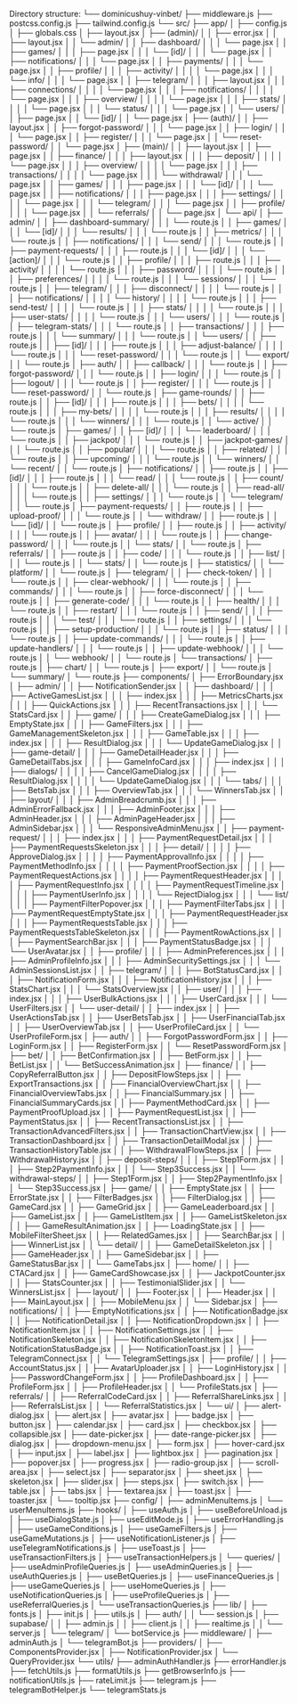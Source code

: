 Directory structure:
└── dominicushuy-vinbet/
├── middleware.js
├── postcss.config.js
├── tailwind.config.js
└── src/
├── app/
│ ├── config.js
│ ├── globals.css
│ ├── layout.jsx
│ ├── (admin)/
│ │ ├── error.jsx
│ │ ├── layout.jsx
│ │ └── admin/
│ │ ├── dashboard/
│ │ │ └── page.jsx
│ │ ├── games/
│ │ │ ├── page.jsx
│ │ │ └── [id]/
│ │ │ └── page.jsx
│ │ ├── notifications/
│ │ │ └── page.jsx
│ │ ├── payments/
│ │ │ └── page.jsx
│ │ ├── profile/
│ │ │ ├── activity/
│ │ │ │ └── page.jsx
│ │ │ └── info/
│ │ │ └── page.jsx
│ │ ├── telegram/
│ │ │ ├── layout.jsx
│ │ │ ├── connections/
│ │ │ │ └── page.jsx
│ │ │ ├── notifications/
│ │ │ │ └── page.jsx
│ │ │ ├── overview/
│ │ │ │ └── page.jsx
│ │ │ ├── stats/
│ │ │ │ └── page.jsx
│ │ │ └── status/
│ │ │ └── page.jsx
│ │ └── users/
│ │ ├── page.jsx
│ │ └── [id]/
│ │ └── page.jsx
│ ├── (auth)/
│ │ ├── layout.jsx
│ │ ├── forgot-password/
│ │ │ └── page.jsx
│ │ ├── login/
│ │ │ └── page.jsx
│ │ ├── register/
│ │ │ └── page.jsx
│ │ └── reset-password/
│ │ └── page.jsx
│ ├── (main)/
│ │ ├── layout.jsx
│ │ ├── page.jsx
│ │ ├── finance/
│ │ │ ├── layout.jsx
│ │ │ ├── deposit/
│ │ │ │ └── page.jsx
│ │ │ ├── overview/
│ │ │ │ └── page.jsx
│ │ │ ├── transactions/
│ │ │ │ └── page.jsx
│ │ │ └── withdrawal/
│ │ │ └── page.jsx
│ │ ├── games/
│ │ │ ├── page.jsx
│ │ │ └── [id]/
│ │ │ └── page.jsx
│ │ ├── notifications/
│ │ │ ├── page.jsx
│ │ │ ├── settings/
│ │ │ │ └── page.jsx
│ │ │ └── telegram/
│ │ │ └── page.jsx
│ │ ├── profile/
│ │ │ └── page.jsx
│ │ └── referrals/
│ │ └── page.jsx
│ └── api/
│ ├── admin/
│ │ ├── dashboard-summary/
│ │ │ └── route.js
│ │ ├── games/
│ │ │ └── [id]/
│ │ │ └── results/
│ │ │ └── route.js
│ │ ├── metrics/
│ │ │ └── route.js
│ │ ├── notifications/
│ │ │ └── send/
│ │ │ └── route.js
│ │ ├── payment-requests/
│ │ │ ├── route.js
│ │ │ └── [id]/
│ │ │ └── [action]/
│ │ │ └── route.js
│ │ ├── profile/
│ │ │ ├── route.js
│ │ │ ├── activity/
│ │ │ │ └── route.js
│ │ │ ├── password/
│ │ │ │ └── route.js
│ │ │ ├── preferences/
│ │ │ │ └── route.js
│ │ │ └── sessions/
│ │ │ └── route.js
│ │ ├── telegram/
│ │ │ ├── disconnect/
│ │ │ │ └── route.js
│ │ │ ├── notifications/
│ │ │ │ └── history/
│ │ │ │ └── route.js
│ │ │ ├── send-test/
│ │ │ │ └── route.js
│ │ │ ├── stats/
│ │ │ │ └── route.js
│ │ │ ├── user-stats/
│ │ │ │ └── route.js
│ │ │ └── users/
│ │ │ └── route.js
│ │ ├── telegram-stats/
│ │ │ └── route.js
│ │ ├── transactions/
│ │ │ ├── route.js
│ │ │ └── summary/
│ │ │ └── route.js
│ │ └── users/
│ │ ├── route.js
│ │ ├── [id]/
│ │ │ ├── route.js
│ │ │ ├── adjust-balance/
│ │ │ │ └── route.js
│ │ │ └── reset-password/
│ │ │ └── route.js
│ │ └── export/
│ │ └── route.js
│ ├── auth/
│ │ ├── callback/
│ │ │ └── route.js
│ │ ├── forgot-password/
│ │ │ └── route.js
│ │ ├── login/
│ │ │ └── route.js
│ │ ├── logout/
│ │ │ └── route.js
│ │ ├── register/
│ │ │ └── route.js
│ │ └── reset-password/
│ │ └── route.js
│ ├── game-rounds/
│ │ ├── route.js
│ │ ├── [id]/
│ │ │ ├── route.js
│ │ │ ├── bets/
│ │ │ │ └── route.js
│ │ │ ├── my-bets/
│ │ │ │ └── route.js
│ │ │ ├── results/
│ │ │ │ └── route.js
│ │ │ └── winners/
│ │ │ └── route.js
│ │ └── active/
│ │ └── route.js
│ ├── games/
│ │ ├── [id]/
│ │ │ └── leaderboard/
│ │ │ └── route.js
│ │ ├── jackpot/
│ │ │ └── route.js
│ │ ├── jackpot-games/
│ │ │ └── route.js
│ │ ├── popular/
│ │ │ └── route.js
│ │ ├── related/
│ │ │ └── route.js
│ │ ├── upcoming/
│ │ │ └── route.js
│ │ └── winners/
│ │ └── recent/
│ │ └── route.js
│ ├── notifications/
│ │ ├── route.js
│ │ ├── [id]/
│ │ │ ├── route.js
│ │ │ └── read/
│ │ │ └── route.js
│ │ ├── count/
│ │ │ └── route.js
│ │ ├── delete-all/
│ │ │ └── route.js
│ │ ├── read-all/
│ │ │ └── route.js
│ │ ├── settings/
│ │ │ └── route.js
│ │ └── telegram/
│ │ └── route.js
│ ├── payment-requests/
│ │ ├── route.js
│ │ ├── upload-proof/
│ │ │ └── route.js
│ │ └── withdraw/
│ │ ├── route.js
│ │ └── [id]/
│ │ └── route.js
│ ├── profile/
│ │ ├── route.js
│ │ ├── activity/
│ │ │ └── route.js
│ │ ├── avatar/
│ │ │ └── route.js
│ │ ├── change-password/
│ │ │ └── route.js
│ │ └── stats/
│ │ └── route.js
│ ├── referrals/
│ │ ├── route.js
│ │ ├── code/
│ │ │ └── route.js
│ │ ├── list/
│ │ │ └── route.js
│ │ └── stats/
│ │ └── route.js
│ ├── statistics/
│ │ └── platform/
│ │ └── route.js
│ ├── telegram/
│ │ ├── check-token/
│ │ │ └── route.js
│ │ ├── clear-webhook/
│ │ │ └── route.js
│ │ ├── commands/
│ │ │ └── route.js
│ │ ├── force-disconnect/
│ │ │ └── route.js
│ │ ├── generate-code/
│ │ │ └── route.js
│ │ ├── health/
│ │ │ └── route.js
│ │ ├── restart/
│ │ │ └── route.js
│ │ ├── send/
│ │ │ ├── route.js
│ │ │ └── test/
│ │ │ └── route.js
│ │ ├── settings/
│ │ │ └── route.js
│ │ ├── setup-production/
│ │ │ └── route.js
│ │ ├── status/
│ │ │ └── route.js
│ │ ├── update-commands/
│ │ │ └── route.js
│ │ ├── update-handlers/
│ │ │ └── route.js
│ │ ├── update-webhook/
│ │ │ └── route.js
│ │ └── webhook/
│ │ └── route.js
│ └── transactions/
│ ├── route.js
│ ├── chart/
│ │ └── route.js
│ ├── export/
│ │ └── route.js
│ └── summary/
│ └── route.js
├── components/
│ ├── ErrorBoundary.jsx
│ ├── admin/
│ │ ├── NotificationSender.jsx
│ │ ├── dashboard/
│ │ │ ├── ActiveGamesList.jsx
│ │ │ ├── index.jsx
│ │ │ ├── MetricsCharts.jsx
│ │ │ ├── QuickActions.jsx
│ │ │ ├── RecentTransactions.jsx
│ │ │ └── StatsCard.jsx
│ │ ├── game/
│ │ │ ├── CreateGameDialog.jsx
│ │ │ ├── EmptyState.jsx
│ │ │ ├── GameFilters.jsx
│ │ │ ├── GameManagementSkeleton.jsx
│ │ │ ├── GameTable.jsx
│ │ │ ├── index.jsx
│ │ │ ├── ResultDialog.jsx
│ │ │ └── UpdateGameDialog.jsx
│ │ ├── game-detail/
│ │ │ ├── GameDetailHeader.jsx
│ │ │ ├── GameDetailTabs.jsx
│ │ │ ├── GameInfoCard.jsx
│ │ │ ├── index.jsx
│ │ │ ├── dialogs/
│ │ │ │ ├── CancelGameDialog.jsx
│ │ │ │ ├── ResultDialog.jsx
│ │ │ │ └── UpdateGameDialog.jsx
│ │ │ └── tabs/
│ │ │ ├── BetsTab.jsx
│ │ │ ├── OverviewTab.jsx
│ │ │ └── WinnersTab.jsx
│ │ ├── layout/
│ │ │ ├── AdminBreadcrumb.jsx
│ │ │ ├── AdminErrorFallback.jsx
│ │ │ ├── AdminFooter.jsx
│ │ │ ├── AdminHeader.jsx
│ │ │ ├── AdminPageHeader.jsx
│ │ │ ├── AdminSidebar.jsx
│ │ │ └── ResponsiveAdminMenu.jsx
│ │ ├── payment-request/
│ │ │ ├── index.jsx
│ │ │ ├── PaymentRequestDetail.jsx
│ │ │ ├── PaymentRequestsSkeleton.jsx
│ │ │ ├── detail/
│ │ │ │ ├── ApproveDialog.jsx
│ │ │ │ ├── PaymentApprovalInfo.jsx
│ │ │ │ ├── PaymentMethodInfo.jsx
│ │ │ │ ├── PaymentProofSection.jsx
│ │ │ │ ├── PaymentRequestActions.jsx
│ │ │ │ ├── PaymentRequestHeader.jsx
│ │ │ │ ├── PaymentRequestInfo.jsx
│ │ │ │ ├── PaymentRequestTimeline.jsx
│ │ │ │ ├── PaymentUserInfo.jsx
│ │ │ │ └── RejectDialog.jsx
│ │ │ └── list/
│ │ │ ├── PaymentFilterPopover.jsx
│ │ │ ├── PaymentFilterTabs.jsx
│ │ │ ├── PaymentRequestEmptyState.jsx
│ │ │ ├── PaymentRequestHeader.jsx
│ │ │ ├── PaymentRequestsTable.jsx
│ │ │ ├── PaymentRequestsTableSkeleton.jsx
│ │ │ ├── PaymentRowActions.jsx
│ │ │ ├── PaymentSearchBar.jsx
│ │ │ ├── PaymentStatusBadge.jsx
│ │ │ └── UserAvatar.jsx
│ │ ├── profile/
│ │ │ ├── AdminPreferences.jsx
│ │ │ ├── AdminProfileInfo.jsx
│ │ │ ├── AdminSecuritySettings.jsx
│ │ │ └── AdminSessionsList.jsx
│ │ ├── telegram/
│ │ │ ├── BotStatusCard.jsx
│ │ │ ├── NotificationForm.jsx
│ │ │ ├── NotificationHistory.jsx
│ │ │ ├── StatsChart.jsx
│ │ │ └── StatsOverview.jsx
│ │ ├── user/
│ │ │ ├── index.jsx
│ │ │ ├── UserBulkActions.jsx
│ │ │ ├── UserCard.jsx
│ │ │ └── UserFilters.jsx
│ │ └── user-detail/
│ │ ├── index.jsx
│ │ ├── UserActionsTab.jsx
│ │ ├── UserBetsTab.jsx
│ │ ├── UserFinancialTab.jsx
│ │ ├── UserOverviewTab.jsx
│ │ ├── UserProfileCard.jsx
│ │ └── UserProfileForm.jsx
│ ├── auth/
│ │ ├── ForgotPasswordForm.jsx
│ │ ├── LoginForm.jsx
│ │ ├── RegisterForm.jsx
│ │ └── ResetPasswordForm.jsx
│ ├── bet/
│ │ ├── BetConfirmation.jsx
│ │ ├── BetForm.jsx
│ │ ├── BetList.jsx
│ │ └── BetSuccessAnimation.jsx
│ ├── finance/
│ │ ├── CopyReferralButton.jsx
│ │ ├── DepositFlowSteps.jsx
│ │ ├── ExportTransactions.jsx
│ │ ├── FinancialOverviewChart.jsx
│ │ ├── FinancialOverviewTabs.jsx
│ │ ├── FinancialSummary.jsx
│ │ ├── FinancialSummaryCards.jsx
│ │ ├── PaymentMethodCard.jsx
│ │ ├── PaymentProofUpload.jsx
│ │ ├── PaymentRequestList.jsx
│ │ ├── PaymentStatus.jsx
│ │ ├── RecentTransactionsList.jsx
│ │ ├── TransactionAdvancedFilters.jsx
│ │ ├── TransactionChartView.jsx
│ │ ├── TransactionDashboard.jsx
│ │ ├── TransactionDetailModal.jsx
│ │ ├── TransactionHistoryTable.jsx
│ │ ├── WithdrawalFlowSteps.jsx
│ │ ├── WithdrawalHistory.jsx
│ │ ├── deposit-steps/
│ │ │ ├── Step1Form.jsx
│ │ │ ├── Step2PaymentInfo.jsx
│ │ │ └── Step3Success.jsx
│ │ └── withdrawal-steps/
│ │ ├── Step1Form.jsx
│ │ ├── Step2PaymentInfo.jsx
│ │ └── Step3Success.jsx
│ ├── game/
│ │ ├── EmptyState.jsx
│ │ ├── ErrorState.jsx
│ │ ├── FilterBadges.jsx
│ │ ├── FilterDialog.jsx
│ │ ├── GameCard.jsx
│ │ ├── GameGrid.jsx
│ │ ├── GameLeaderboard.jsx
│ │ ├── GameList.jsx
│ │ ├── GameListItem.jsx
│ │ ├── GameListSkeleton.jsx
│ │ ├── GameResultAnimation.jsx
│ │ ├── LoadingState.jsx
│ │ ├── MobileFilterSheet.jsx
│ │ ├── RelatedGames.jsx
│ │ ├── SearchBar.jsx
│ │ ├── WinnerList.jsx
│ │ └── detail/
│ │ ├── GameDetailSkeleton.jsx
│ │ ├── GameHeader.jsx
│ │ ├── GameSidebar.jsx
│ │ ├── GameStatusBar.jsx
│ │ └── GameTabs.jsx
│ ├── home/
│ │ ├── CTACard.jsx
│ │ ├── GameCardShowcase.jsx
│ │ ├── JackpotCounter.jsx
│ │ ├── StatsCounter.jsx
│ │ ├── TestimonialSlider.jsx
│ │ └── WinnersList.jsx
│ ├── layout/
│ │ ├── Footer.jsx
│ │ ├── Header.jsx
│ │ ├── MainLayout.jsx
│ │ ├── MobileMenu.jsx
│ │ └── Sidebar.jsx
│ ├── notifications/
│ │ ├── EmptyNotifications.jsx
│ │ ├── NotificationBadge.jsx
│ │ ├── NotificationDetail.jsx
│ │ ├── NotificationDropdown.jsx
│ │ ├── NotificationItem.jsx
│ │ ├── NotificationSettings.jsx
│ │ ├── NotificationSkeleton.jsx
│ │ ├── NotificationSkeletonItem.jsx
│ │ ├── NotificationStatusBadge.jsx
│ │ ├── NotificationToast.jsx
│ │ ├── TelegramConnect.jsx
│ │ └── TelegramSettings.jsx
│ ├── profile/
│ │ ├── AccountStatus.jsx
│ │ ├── AvatarUploader.jsx
│ │ ├── LoginHistory.jsx
│ │ ├── PasswordChangeForm.jsx
│ │ ├── ProfileDashboard.jsx
│ │ ├── ProfileForm.jsx
│ │ ├── ProfileHeader.jsx
│ │ └── ProfileStats.jsx
│ ├── referrals/
│ │ ├── ReferralCodeCard.jsx
│ │ ├── ReferralShareLinks.jsx
│ │ ├── ReferralsList.jsx
│ │ └── ReferralStatistics.jsx
│ └── ui/
│ ├── alert-dialog.jsx
│ ├── alert.jsx
│ ├── avatar.jsx
│ ├── badge.jsx
│ ├── button.jsx
│ ├── calendar.jsx
│ ├── card.jsx
│ ├── checkbox.jsx
│ ├── collapsible.jsx
│ ├── date-picker.jsx
│ ├── date-range-picker.jsx
│ ├── dialog.jsx
│ ├── dropdown-menu.jsx
│ ├── form.jsx
│ ├── hover-card.jsx
│ ├── input.jsx
│ ├── label.jsx
│ ├── lightbox.jsx
│ ├── pagination.jsx
│ ├── popover.jsx
│ ├── progress.jsx
│ ├── radio-group.jsx
│ ├── scroll-area.jsx
│ ├── select.jsx
│ ├── separator.jsx
│ ├── sheet.jsx
│ ├── skeleton.jsx
│ ├── slider.jsx
│ ├── steps.jsx
│ ├── switch.jsx
│ ├── table.jsx
│ ├── tabs.jsx
│ ├── textarea.jsx
│ ├── toast.jsx
│ ├── toaster.jsx
│ └── tooltip.jsx
├── config/
│ ├── adminMenuItems.js
│ └── userMenuItems.js
├── hooks/
│ ├── useAuth.js
│ ├── useBeforeUnload.js
│ ├── useDialogState.js
│ ├── useEditMode.js
│ ├── useErrorHandling.js
│ ├── useGameConditions.js
│ ├── useGameFilters.js
│ ├── useGameMutations.js
│ ├── useNotificationListener.js
│ ├── useTelegramNotifications.js
│ ├── useToast.js
│ ├── useTransactionFilters.js
│ ├── useTransactionHelpers.js
│ └── queries/
│ ├── useAdminProfileQueries.js
│ ├── useAdminQueries.js
│ ├── useAuthQueries.js
│ ├── useBetQueries.js
│ ├── useFinanceQueries.js
│ ├── useGameQueries.js
│ ├── useHomeQueries.js
│ ├── useNotificationQueries.js
│ ├── useProfileQueries.js
│ ├── useReferralQueries.js
│ └── useTransactionQueries.js
├── lib/
│ ├── fonts.js
│ ├── init.js
│ ├── utils.js
│ ├── auth/
│ │ └── session.js
│ ├── supabase/
│ │ ├── admin.js
│ │ ├── client.js
│ │ ├── realtime.js
│ │ └── server.js
│ └── telegram/
│ └── botService.js
├── middleware/
│ ├── adminAuth.js
│ └── telegramBot.js
├── providers/
│ ├── ComponentsProvider.jsx
│ ├── NotificationProvider.jsx
│ └── QueryProvider.jsx
└── utils/
├── adminAuthHandler.js
├── errorHandler.js
├── fetchUtils.js
├── formatUtils.js
├── getBrowserInfo.js
├── notificationUtils.js
├── rateLimit.js
├── telegram.js
├── telegramBotHelper.js
└── telegramStats.js
